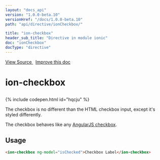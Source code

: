 ```yaml
---
layout: "docs_api"
version: "1.0.0-beta.10"
versionHref: "/docs/1.0.0-beta.10"
path: "api/directive/ionCheckbox/"

title: "ion-checkbox"
header_sub_title: "Directive in module ionic"
doc: "ionCheckbox"
docType: "directive"
---
```


<div class="improve-docs">
  <a href='http://github.com/driftyco/ionic/tree/master/js/angular/directive/checkbox.js#L2'>
    View Source
  </a>
  &nbsp;
  <a href='http://github.com/driftyco/ionic/edit/master/js/angular/directive/checkbox.js#L2'>
    Improve this doc
  </a>
</div>




<h1 class="api-title">

  ion-checkbox



</h1>


{% include codepen.html id="hqcju" %}




The checkbox is no different than the HTML checkbox input, except it's styled differently.

The checkbox behaves like any [AngularJS checkbox](http://docs.angularjs.org/api/ng/input/input[checkbox]).








  
<h2 id="usage">Usage</h2>
  
```html
<ion-checkbox ng-model="isChecked">Checkbox Label</ion-checkbox>
```
  
  

  





